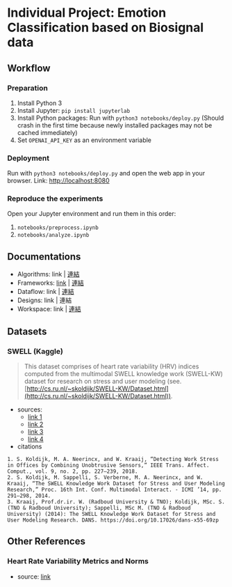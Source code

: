# Individual Project: Emotion Classification based on Biosignal data

<!-- ## Gallery

![Web: ]()
![Web: ]()
![Web: ]()

![Notebook: ]()
![Notebook: ]()
![Notebook: ]()

![Design: ]()
![Design: ]()
![Design: ]() -->

## Workflow

### Preparation

1. Install Python 3
2. Install Jupyter: `pip install jupyterlab`
3. Install Python packages: Run with `python3 notebooks/deploy.py` (Should crash in the first time because newly installed packages may not be cached immediately)
4. Set `OPENAI_API_KEY` as an environment variable

### Deployment

Run with `python3 notebooks/deploy.py` and open the web app in your browser. Link: [http://localhost:8080](http://localhost:8080)

### Reproduce the experiments

Open your Jupyter environment and run them in this order:

1. `notebooks/preprocess.ipynb`
2. `notebooks/analyze.ipynb`

## Documentations
- Algorithms: link | [連結](./docs/markdown/algorithms/zh-TW.md)
- Frameworks: [link](./docs/markdown/frameworks/en-US.md) | [連結](./docs/markdown/frameworks/zh-TW.md)
- Dataflow: link | [連結](./docs/markdown/dataflow/zh-TW.md)
- Designs: link | 連結
- Workspace: link | [連結](./docs/markdown/workspace/zh-TW.md)

## Datasets

<!-- ### ECG Spider Clip

> Electrocardiogram, skin conductance and respiration from spider-fearful individuals watching spider video clips

- source [link](https://physionet.org/content/ecg-spider-clip/)
- citations

```plaintext
Ihmig, F. R., Gogeascoechea, A., Schäfer, S., Lass-Hennemann, J., & Michael, T. (2020). Electrocardiogram, skin conductance and respiration from spider-fearful individuals watching spider video clips (version 1.0.0). PhysioNet. https://doi.org/10.13026/sq6q-zg04.
``` -->

### SWELL (Kaggle)

> This dataset comprises of heart rate variability (HRV) indices computed from the multimodal SWELL knowledge work (SWELL-KW) dataset for research on stress and user modeling (see. [http://cs.ru.nl/~skoldijk/SWELL-KW/Dataset.html](http://cs.ru.nl/~skoldijk/SWELL-KW/Dataset.html)).

- sources:
  - [link 1](https://www.kaggle.com/datasets/qiriro/swell-heart-rate-variability-hrv/)
  - [link 2](https://www.kaggle.com/datasets/qiriro/stress/)
  - [link 3](https://arxiv.org/pdf/1910.01770.pdf)
  - [link 4](https://www.researchgate.net/publication/330754493_Thermal_Comfort_and_Stress_Recognition_in_Office_Environment)
- citations

```plaintext
1. S. Koldijk, M. A. Neerincx, and W. Kraaij, “Detecting Work Stress in Offices by Combining Unobtrusive Sensors,” IEEE Trans. Affect. Comput., vol. 9, no. 2, pp. 227–239, 2018.
2. S. Koldijk, M. Sappelli, S. Verberne, M. A. Neerincx, and W. Kraaij, “The SWELL Knowledge Work Dataset for Stress and User Modeling Research,” Proc. 16th Int. Conf. Multimodal Interact. - ICMI ’14, pp. 291–298, 2014.
3. Kraaij, Prof.dr.ir. W. (Radboud University & TNO); Koldijk, MSc. S. (TNO & Radboud University); Sappelli, MSc M. (TNO & Radboud University) (2014): The SWELL Knowledge Work Dataset for Stress and User Modeling Research. DANS. https://doi.org/10.17026/dans-x55-69zp
```

## Other References

### Heart Rate Variability Metrics and Norms

- source: [link](https://www.ncbi.nlm.nih.gov/pmc/articles/PMC5624990/)
